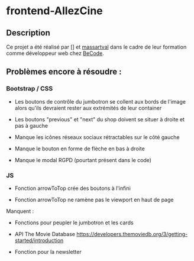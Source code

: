 # frontend-AllezCine

## Description

Ce projet a été réalisé par [] et [massartval]() dans le cadre de leur formation comme développeur web chez [BeCode]().

## Problèmes encore à résoudre :

### Bootstrap / CSS

- Les boutons de contrôle du jumbotron se collent aux bords de l'image alors qu'ils devraient rester aux extrémités de leur container

- Les boutons "previous" et "next" du shop doivent se situer à droite et pas à gauche

- Manque les icônes réseaux sociaux rétractables sur le côté gauche

- Manque le bouton en forme de flèche en bas à droite

- Manque le modal RGPD (pourtant présent dans le code)

### JS

- Fonction arrowToTop crée des boutons à l'infini

- Fonction arrowToTop ne ramène pas le viewport en haut de page

Manquent :

- Fonctions pour peupler le jumbotron et les cards

- API The Movie Database
  https://developers.themoviedb.org/3/getting-started/introduction

- Fonction pour la newsletter
